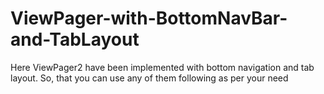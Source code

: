 # ViewPager-with-BottomNavBar-and-TabLayout
Here ViewPager2 have been implemented with bottom navigation and tab layout. So, that you can use any of them following as per your need
